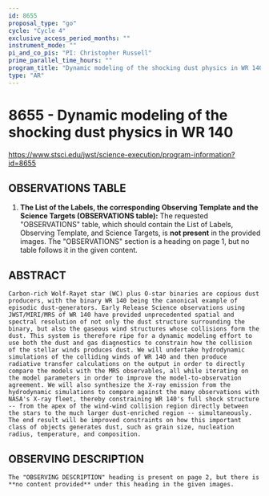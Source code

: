 ```yaml
---
id: 8655
proposal_type: "go"
cycle: "Cycle 4"
exclusive_access_period_months: ""
instrument_mode: ""
pi_and_co_pis: "PI: Christopher Russell"
prime_parallel_time_hours: ""
program_title: "Dynamic modeling of the shocking dust physics in WR 140"
type: "AR"
---
```

# 8655 - Dynamic modeling of the shocking dust physics in WR 140
https://www.stsci.edu/jwst/science-execution/program-information?id=8655
## OBSERVATIONS TABLE
1.  **The List of the Labels, the corresponding Observing Template and the Science Targets (OBSERVATIONS table):**
    The requested "OBSERVATIONS" table, which should contain the List of Labels, Observing Template, and Science Targets, is **not present** in the provided images. The "OBSERVATIONS" section is a heading on page 1, but no table follows it in the given content.

## ABSTRACT
    Carbon-rich Wolf-Rayet star (WC) plus O-star binaries are copious dust producers, with the binary WR 140 being the canonical example of episodic dust-generators. Early Release Science observations using JWST/MIRI/MRS of WR 140 have provided unprecedented spatial and spectral resolution of not only the dust structure surrounding the binary, but also the gaseous wind structures whose collisions form the dust. This system is therefore ripe for a dynamic modeling effort to use both the dust and gas diagnostics to constrain how the collision of the stellar winds produces dust. We will undertake hydrodynamic simulations of the colliding winds of WR 140 and then produce radiative transfer calculations on the output in order to directly compare the models with the MRS observables, all while iterating on the model parameters in order to improve the model-to-observation agreement. We will also synthesize the X-ray emission from the hydrodynamic simulations to compare against the many observations with NASA's X-ray fleet, thereby constraining WR 140's full shock structure -- from the apex of the wind-wind collision region directly between the stars to the much larger dust-enriched region -- simultaneously. The end result will be improved constraints on how this important class of objects generates dust, such as grain size, nucleation radius, temperature, and composition.

## OBSERVING DESCRIPTION
    The "OBSERVING DESCRIPTION" heading is present on page 2, but there is **no content provided** under this heading in the given images.